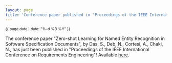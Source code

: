 ```yaml
---
layout: page
title: 'Conference paper published in "Proceedings of the IEEE International Conference on Requirements Engineering"!'
---
```


<small>{{ page.date | date: "%-d %B %Y" }}</small>

The conference paper "Zero-shot Learning for Named Entity Recognition in Software Specification Documents", by Das, S., Deb, N., Cortesi, A., Chaki, N., has just been published in "Proceedings of the IEEE International Conference on Requirements Engineering"! Available [here](https://doi.org/10.1109/RE57278.2023.00019).
